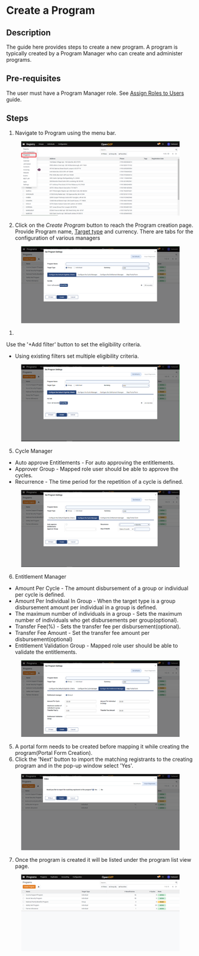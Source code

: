 # Create a Program

## Description&#x20;

The guide here provides steps to create a new program. A program is typically created by a Program Manager who can create and administer programs.

## Pre-requisites

The user must have a Program Manager role. See [Assign Roles to Users](assign-roles-to-users.md) guide.

## Steps

1. Navigate to Program using the menu bar.

<figure><img src="../../.gitbook/assets/programs.png" alt=""><figcaption></figcaption></figure>

2. Click on the _Create Program_ button to reach the Program creation page.  Provide Program name, [Target type](../../modules/beneficiary-management.md#target-types) and currency. There are tabs for the configuration of various managers

<figure><img src="../../.gitbook/assets/program-creation-page.png" alt=""><figcaption></figcaption></figure>

1.

Use the '+Add filter' button to set the eligibility criteria.

* Using existing filters set multiple eligibility criteria.

<figure><img src="../../.gitbook/assets/Eligibility-criteria.png" alt=""><figcaption></figcaption></figure>

5. Cycle Manager

* Auto approve Entitlements - For auto approving the entitlements.
* Approver Group -  Mapped role user should be able to approve the cycles.
* Recurrence - The time period for the repetition of a cycle is defined.

<figure><img src="../../.gitbook/assets/cycle-manager.png" alt=""><figcaption></figcaption></figure>

6. Entitlement Manager

* Amount Per Cycle - The amount disbursement of a group or individual per cycle is defined.&#x20;
* Amount Per Individual In Group - When the target type is a group disbursement amount per individual in a group is defined.
* The maximum number of individuals in a group - Sets the maximum number of individuals who get disbursements per group(optional).
* Transfer Fee(%) - Sets the transfer fee per disbursement(optional).
* Transfer Fee Amount - Set the transfer fee amount per disbursement(optional)
* Entitlement Validation Group - Mapped role user should be able to validate the entitlements.&#x20;

<figure><img src="../../.gitbook/assets/entitlement-manager.png" alt=""><figcaption></figcaption></figure>

5. A portal form needs to be created before mapping it while creating the program(Portal Form Creation).
6. Click the 'Next' button to import the matching registrants to the creating program and in the pop-up window select 'Yes'.

<figure><img src="../../.gitbook/assets/maching-registrants.png" alt=""><figcaption></figcaption></figure>

7. Once the program is created it will be listed under the program list view page.

<figure><img src="../../.gitbook/assets/program-list-view-page.png" alt=""><figcaption></figcaption></figure>

